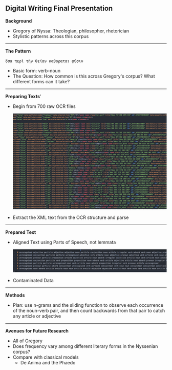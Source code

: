 Digital Writing Final Presentation
---
**Background**

- Gregory of Nyssa: Theologian, philosopher, rhetorician
- Stylistic patterns across this corpus

---
**The Pattern**

	ὅσα περὶ τὴν θείαν καθοραται φύσιν
	
- Basic form: verb-noun
- The Question: How common is this across Gregory's corpus?  What different forms can it take?

---
**Preparing Texts**'

- Begin from 700 raw OCR files

	![A](https://github.com/cshanley18/Digital-RW-Coursework/blob/master/DigitalRWPresentation/rawOCRImage.png.png)
- Extract the XML text from the OCR structure and parse

---
**Prepared Text**
- Aligned Text using Parts of Speech, not lemmata

	![B](https://github.com/cshanley18/Digital-RW-Coursework/blob/master/DigitalRWPresentation/alignedPoS100.png.png)
- Contaminated Data
	 

---
**Methods**

- Plan: use n-grams and the sliding function to observe each occurrence of the noun-verb pair, and then count backwards from that pair to catch any article or adjective

---
**Avenues for Future Research**
- All of Gregory
- Does frequency vary among different literary forms in the Nyssenian corpus?
- Compare  with classical models 
	- De Anima and the Phaedo

